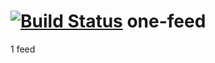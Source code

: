 [![Build Status](https://travis-ci.org/juniorz/one-feed.png?branch=master)](https://travis-ci.org/juniorz/one-feed)
one-feed
========

1 feed
